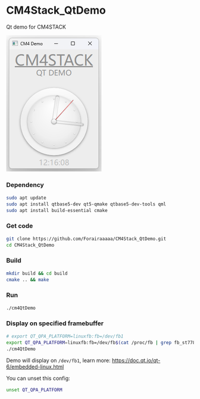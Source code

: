 # CM4Stack_QtDemo
Qt demo for CM4STACK

![](https://github.com/m5stack/m5stack-linux-dtoverlays/blob/main/examples/QT/pic.png?raw=true)

### Dependency

```bash
sudo apt update
sudo apt install qtbase5-dev qt5-qmake qtbase5-dev-tools qml
sudo apt install build-essential cmake 
```

### Get code

```bash
git clone https://github.com/Forairaaaaa/CM4Stack_QtDemo.git
cd CM4Stack_QtDemo
```

### Build

```bash
mkdir build && cd build
cmake .. && make
```

### Run

```bash
./cm4QtDemo
```

### Display on specified framebuffer

```bash
# export QT_QPA_PLATFORM=linuxfb:fb=/dev/fb1
export QT_QPA_PLATFORM=linuxfb:fb=/dev/fb$(cat /proc/fb | grep fb_st7789v | awk '{print $1}')
./cm4QtDemo
```

Demo will display on `/dev/fb1`, learn more:  https://doc.qt.io/qt-6/embedded-linux.html

You can unset this config:

```bash
unset QT_QPA_PLATFORM
```

